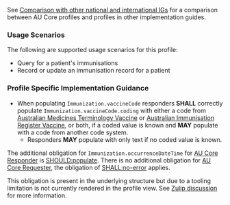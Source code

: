 See [Comparison with other national and international IGs](comparison.html) for a comparison between AU Core profiles and profiles in other implementation guides.

### Usage Scenarios

The following are supported usage scenarios for this profile:

- Query for a patient's immunisations
- Record or update an immunisation record for a patient

### Profile Specific Implementation Guidance
- When populating `Immunization.vaccineCode` responders **SHALL** correctly populate `Immunization.vaccineCode.coding` with either a code from [Australian Medicines Terminology Vaccine](https://healthterminologies.gov.au/fhir/ValueSet/amt-vaccine-1) or [Australian Immunisation Register Vaccine](https://healthterminologies.gov.au/fhir/ValueSet/australian-immunisation-register-vaccine-1), or both, if a coded value is known and **MAY** populate with a code from another code system.
  - Responders **MAY** populate with only text if no coded value is known.

<div class="stu-note" markdown="1">

The additional obligation for `Immunization.occurrenceDateTime` for [AU Core Responder](ActorDefinition-au-core-actor-responder.html) is [SHOULD:populate](https://hl7.org/fhir/extensions/CodeSystem-obligation.html#obligation-SHOULD.58populate). There is no additional obligation for [AU Core Requester](ActorDefinition-au-core-actor-requester.html), the obligation of [SHALL:no-error](https://hl7.org/fhir/extensions/CodeSystem-obligation.html#obligation-SHALL.58no-error) applies.

This obligation is present in the underlying structure but due to a tooling limitation is not currently rendered in the profile view. See [Zulip discussion](https://chat.fhir.org/#narrow/stream/179252-IG-creation/topic/Obligation.20on.20ElementDefinition.2Etype) for more information.

</div><!-- stu-note -->